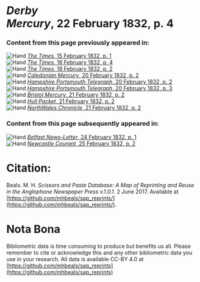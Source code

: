 # *Derby Mercury*, 22 February 1832, p. 4  
  
### Content from this page previously appeared in:  
![Hand](http://scissorsandpaste.net/wp-content/uploads/2017/06/smallhandpointer.png) [*The Times*, 15 February 1832, p. 1](https://mhbeals.github.io/sap_html/The-Times/The-Times-15-February-1832-p-1)  
![Hand](http://scissorsandpaste.net/wp-content/uploads/2017/06/smallhandpointer.png) [*The Times*, 16 February 1832, p. 4](https://mhbeals.github.io/sap_html/The-Times/The-Times-16-February-1832-p-4)  
![Hand](http://scissorsandpaste.net/wp-content/uploads/2017/06/smallhandpointer.png) [*The Times*, 18 February 1832, p. 2](https://mhbeals.github.io/sap_html/The-Times/The-Times-18-February-1832-p-2)  
![Hand](http://scissorsandpaste.net/wp-content/uploads/2017/06/smallhandpointer.png) [*Caledonian Mercury*, 20 February 1832, p. 2](https://mhbeals.github.io/sap_html/Caledonian-Mercury/Caledonian-Mercury-20-February-1832-p-2)  
![Hand](http://scissorsandpaste.net/wp-content/uploads/2017/06/smallhandpointer.png) [*Hampshire Portsmouth Telegraph*, 20 February 1832, p. 2](https://mhbeals.github.io/sap_html/Hampshire-Portsmouth-Telegraph/Hampshire-Portsmouth-Telegraph-20-February-1832-p-2)  
![Hand](http://scissorsandpaste.net/wp-content/uploads/2017/06/smallhandpointer.png) [*Hampshire Portsmouth Telegraph*, 20 February 1832, p. 3](https://mhbeals.github.io/sap_html/Hampshire-Portsmouth-Telegraph/Hampshire-Portsmouth-Telegraph-20-February-1832-p-3)  
![Hand](http://scissorsandpaste.net/wp-content/uploads/2017/06/smallhandpointer.png) [*Bristol Mercury*, 21 February 1832, p. 2](https://mhbeals.github.io/sap_html/Bristol-Mercury/Bristol-Mercury-21-February-1832-p-2)  
![Hand](http://scissorsandpaste.net/wp-content/uploads/2017/06/smallhandpointer.png) [*Hull Packet*, 21 February 1832, p. 2](https://mhbeals.github.io/sap_html/Hull-Packet/Hull-Packet-21-February-1832-p-2)  
![Hand](http://scissorsandpaste.net/wp-content/uploads/2017/06/smallhandpointer.png) [*NorthWales Chronicle*, 21 February 1832, p. 2](https://mhbeals.github.io/sap_html/NorthWales-Chronicle/NorthWales-Chronicle-21-February-1832-p-2)  
  
### Content from this page subsequently appeared in:  
![Hand](http://scissorsandpaste.net/wp-content/uploads/2017/06/smallhandpointer.png) [*Belfast News-Letter*, 24 February 1832, p. 1](https://mhbeals.github.io/sap_html/Belfast-News-Letter/Belfast-News-Letter-24-February-1832-p-1)  
![Hand](http://scissorsandpaste.net/wp-content/uploads/2017/06/smallhandpointer.png) [*Newcastle Courant*, 25 February 1832, p. 2](https://mhbeals.github.io/sap_html/Newcastle-Courant/Newcastle-Courant-25-February-1832-p-2)  


# Citation: 

Beals. M. H. *Scissors and Paste Database: A Map of Reprinting and Reuse in the Anglophone Newspaper Press v.1.0.1.* 2 June 2017. Available at [https://github.com/mhbeals/sap_reprints/](https://github.com/mhbeals/sap_reprints/). 

# Nota Bona

Bibliometric data is time consuming to produce but benefits us all. Please remember to cite or acknowledge this and any other bibliometric data you use in your research. All data is available CC-BY 4.0 at [https://github.com/mhbeals/sap_reprints](https://github.com/mhbeals/sap_reprints)